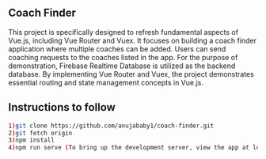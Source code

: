 ## Coach Finder

This project is specifically designed to refresh fundamental aspects of Vue.js, including Vue Router and Vuex. It focuses on building a coach finder application where multiple coaches can be added. Users can send coaching requests to the coaches listed in the app. For the purpose of demonstration, Firebase Realtime Database is utilized as the backend database. By implementing Vue Router and Vuex, the project demonstrates essential routing and state management concepts in Vue.js.

## Instructions to follow

```sh
1)git clone https://github.com/anujababy1/coach-finder.git
2)git fetch origin
3)npm install
4)npm run serve (To bring up the development server, view the app at localhost:8080 or whichever port is shown in your terminal)
```